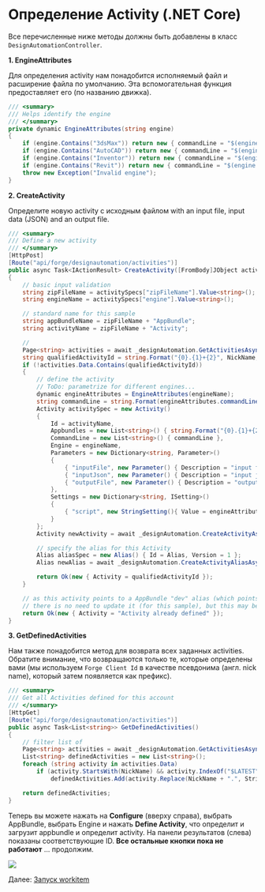 # Определение Activity (.NET Core)

Все перечисленные ниже методы должны быть добавлены в класс `DesignAutomationController`.

**1. EngineAttributes**

Для определения activity нам понадобится исполняемый файл и расширение файла по умолчанию. Эта вспомогательная функция предоставляет его (по названию движка).

```csharp
/// <summary>
/// Helps identify the engine
/// </summary>
private dynamic EngineAttributes(string engine)
{
    if (engine.Contains("3dsMax")) return new { commandLine = "$(engine.path)\\3dsmaxbatch.exe -sceneFile \"$(args[inputFile].path)\" $(settings[script].path)", extension = "max", script = "da = dotNetClass(\"Autodesk.Forge.Sample.DesignAutomation.Max.RuntimeExecute\")\nda.ModifyWindowWidthHeight()\n" };
    if (engine.Contains("AutoCAD")) return new { commandLine = "$(engine.path)\\accoreconsole.exe /i \"$(args[inputFile].path)\" /al \"$(appbundles[{0}].path)\" /s $(settings[script].path)", extension = "dwg", script = "UpdateParam\n" };
    if (engine.Contains("Inventor")) return new { commandLine = "$(engine.path)\\inventorcoreconsole.exe /i \"$(args[inputFile].path)\" /al \"$(appbundles[{0}].path)\"", extension = "ipt", script = string.Empty };
    if (engine.Contains("Revit")) return new { commandLine = "$(engine.path)\\revitcoreconsole.exe /i \"$(args[inputFile].path)\" /al \"$(appbundles[{0}].path)\"", extension = "rvt", script = string.Empty };
    throw new Exception("Invalid engine");
}
```

**2. CreateActivity**

Определите новую activity с исходным файлом with an input file, input data (JSON) and an output file.

```csharp
/// <summary>
/// Define a new activity
/// </summary>
[HttpPost]
[Route("api/forge/designautomation/activities")]
public async Task<IActionResult> CreateActivity([FromBody]JObject activitySpecs)
{
    // basic input validation
    string zipFileName = activitySpecs["zipFileName"].Value<string>();
    string engineName = activitySpecs["engine"].Value<string>();

    // standard name for this sample
    string appBundleName = zipFileName + "AppBundle";
    string activityName = zipFileName + "Activity";

    // 
    Page<string> activities = await _designAutomation.GetActivitiesAsync();
    string qualifiedActivityId = string.Format("{0}.{1}+{2}", NickName, activityName, Alias);
    if (!activities.Data.Contains(qualifiedActivityId))
    {
        // define the activity
        // ToDo: parametrize for different engines...
        dynamic engineAttributes = EngineAttributes(engineName);
        string commandLine = string.Format(engineAttributes.commandLine, appBundleName);
        Activity activitySpec = new Activity()
        {
            Id = activityName,
            Appbundles = new List<string>() { string.Format("{0}.{1}+{2}", NickName, appBundleName, Alias) },
            CommandLine = new List<string>() { commandLine },
            Engine = engineName,
            Parameters = new Dictionary<string, Parameter>()
            {
                { "inputFile", new Parameter() { Description = "input file", LocalName = "$(inputFile)", Ondemand = false, Required = true, Verb = Verb.Get, Zip = false } },
                { "inputJson", new Parameter() { Description = "input json", LocalName = "params.json", Ondemand = false, Required = false, Verb = Verb.Get, Zip = false } },
                { "outputFile", new Parameter() { Description = "output file", LocalName = "outputFile." + engineAttributes.extension, Ondemand = false, Required = true, Verb = Verb.Put, Zip = false } }
            },
            Settings = new Dictionary<string, ISetting>()
            {
                { "script", new StringSetting(){ Value = engineAttributes.script } }
            }
        };
        Activity newActivity = await _designAutomation.CreateActivityAsync(activitySpec);

        // specify the alias for this Activity
        Alias aliasSpec = new Alias() { Id = Alias, Version = 1 };
        Alias newAlias = await _designAutomation.CreateActivityAliasAsync(activityName, aliasSpec);

        return Ok(new { Activity = qualifiedActivityId });
    }

    // as this activity points to a AppBundle "dev" alias (which points to the last version of the bundle),
    // there is no need to update it (for this sample), but this may be extended for different contexts
    return Ok(new { Activity = "Activity already defined" });
}
```

**3. GetDefinedActivities**

Нам также понадобится метод для возврата всех заданных activities. Обратите внимание, что возвращаются только те, которые определены вами (мы используем `Forge Client Id` в качестве псевдонима (англ. nick name), который затем появляется как префикс).
 
```csharp
/// <summary>
/// Get all Activities defined for this account
/// </summary>
[HttpGet]
[Route("api/forge/designautomation/activities")]
public async Task<List<string>> GetDefinedActivities()
{
    // filter list of 
    Page<string> activities = await _designAutomation.GetActivitiesAsync();
    List<string> definedActivities = new List<string>();
    foreach (string activity in activities.Data)
        if (activity.StartsWith(NickName) && activity.IndexOf("$LATEST") == -1)
            definedActivities.Add(activity.Replace(NickName + ".", String.Empty));

    return definedActivities;
}
```

Теперь вы можете нажать на **Configure** (вверху справа), выбрать AppBundle, выбрать Engine и нажать **Define Activity**, что определит и загрузит appbundle и определит activity. На панели результатов (слева) показаны соответствующие ID. **Все остальные кнопки пока не работают** ... продолжим.

![](_media/designautomation/define_activity.gif)

Далее: [Запуск workitem](designautomation/workitem/)
